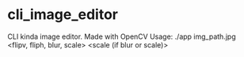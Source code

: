 # cli_image_editor
CLI kinda image editor. Made with OpenCV
Usage:
  ./app img_path.jpg <flipv, fliph, blur, scale> <scale (if blur or scale)>
